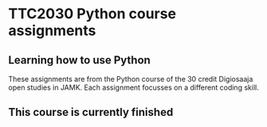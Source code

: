 # TTC2030 Python course assignments

## Learning how to use Python
These assignments are from the Python course of the 30 credit Digiosaaja open studies in JAMK. Each assignment focusses on a different coding skill.

## This course is currently finished